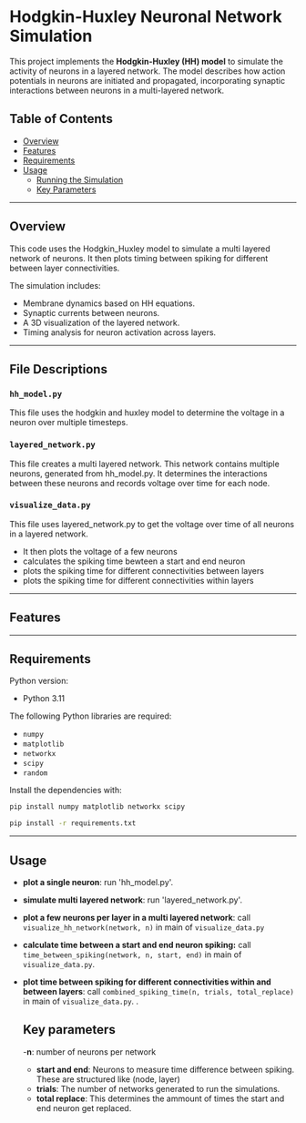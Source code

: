 # Hodgkin-Huxley Neuronal Network Simulation

This project implements the **Hodgkin-Huxley (HH) model** to simulate the activity of neurons in a layered network. The model describes how action potentials in neurons are initiated and propagated, incorporating synaptic interactions between neurons in a multi-layered network.

## Table of Contents

- [Overview](#overview)
- [Features](#features)
- [Requirements](#requirements)
- [Usage](#usage)
  - [Running the Simulation](#running-the-simulation)
  - [Key Parameters](#key-parameters)

---

## Overview

This code uses the Hodgkin_Huxley model to simulate a multi layered network of neurons. It then plots timing between spiking for different between layer connectivities.

The simulation includes:
- Membrane dynamics based on HH equations.
- Synaptic currents between neurons.
- A 3D visualization of the layered network.
- Timing analysis for neuron activation across layers.

---

## File Descriptions

### `hh_model.py`
This file uses the hodgkin and huxley model to determine the voltage in a neuron over multiple timesteps.

### `layered_network.py`
This file creates a multi layered network. This network contains multiple neurons, generated from hh_model.py. It determines the interactions between these neurons and records voltage over time for each node.

### `visualize_data.py`
This file uses layered_network.py to get the voltage over time of all neurons in a layered network. 
- It then plots the voltage of a few neurons
- calculates the spiking time bewteen a start and end neuron
- plots the spiking time for different connectivities between layers
- plots the spiking time for different connectivities within layers

---

## Features


---

## Requirements
Python version:
* Python 3.11

The following Python libraries are required:
- `numpy`
- `matplotlib`
- `networkx`
- `scipy`
- `random`

Install the dependencies with:

```bash
pip install numpy matplotlib networkx scipy
```

```bash
pip install -r requirements.txt
```

---

## Usage
- **plot a single neuron**: run 'hh_model.py'.
- **simulate multi layered network**: run 'layered_network.py'.
- **plot a few neurons per layer in a multi layered network**: call `visualize_hh_network(network, n)` in main of `visualize_data.py`
- **calculate time between a start and end neuron spiking:** call `time_between_spiking(network, n, start, end)` in main of `visualize_data.py`. 
- **plot time between spiking for different connectivities within  and between layers**: call `combined_spiking_time(n, trials, total_replace)` in main of `visualize_data.py`.
.

  ## Key parameters
  -**n**: number of neurons per network
  - **start and end**: Neurons to measure time difference between spiking. These are structured like (node, layer)
  - **trials**: The number of networks generated to run the simulations.
  - **total replace**: This determines the ammount of times the start and end neuron get replaced.
